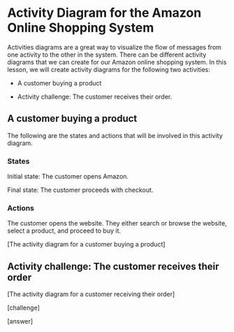 # Activity Diagram for the Amazon Online Shopping System
Activities diagrams are a great way to visualize the flow of messages from one activity to the other in the system. There can be different activity diagrams that we can create for our Amazon online shopping system. In this lesson, we will create activity diagrams for the following two activities:

- A customer buying a product

- Activity challenge: The customer receives their order.

## A customer buying a product
The following are the states and actions that will be involved in this activity diagram.

### States
Initial state: The customer opens Amazon.

Final state: The customer proceeds with checkout.

### Actions
The customer opens the website. They either search or browse the website, select a product, and proceed to buy it.

[The activity diagram for a customer buying a product]

## Activity challenge: The customer receives their order

[The activity diagram for a customer receiving their order]

[challenge]

[answer]
